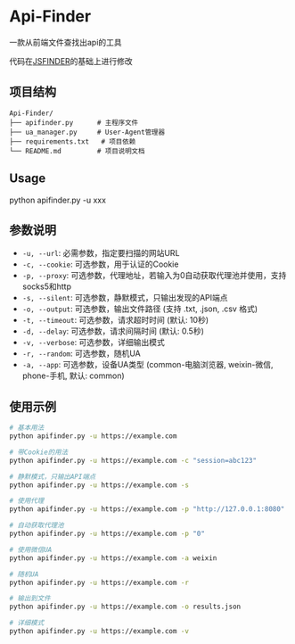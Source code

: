 # Api-Finder
一款从前端文件查找出api的工具

代码在[JSFINDER](https://github.com/Threezh1/JSFinder)的基础上进行修改

## 项目结构
```
Api-Finder/
├── apifinder.py      # 主程序文件
├── ua_manager.py     # User-Agent管理器
├── requirements.txt   # 项目依赖
└── README.md         # 项目说明文档
```

## Usage
python apifinder.py -u xxx

## 参数说明
- `-u, --url`: 必需参数，指定要扫描的网站URL
- `-c, --cookie`: 可选参数，用于认证的Cookie
- `-p, --proxy`: 可选参数，代理地址，若输入为0自动获取代理池并使用，支持socks5和http
- `-s, --silent`: 可选参数，静默模式，只输出发现的API端点
- `-o, --output`: 可选参数，输出文件路径 (支持 .txt, .json, .csv 格式)
- `-t, --timeout`: 可选参数，请求超时时间 (默认: 10秒)
- `-d, --delay`: 可选参数，请求间隔时间 (默认: 0.5秒)
- `-v, --verbose`: 可选参数，详细输出模式
- `-r, --random`: 可选参数，随机UA
- `-a, --app`: 可选参数，设备UA类型 (common-电脑浏览器, weixin-微信, phone-手机, 默认: common)

## 使用示例
```bash
# 基本用法
python apifinder.py -u https://example.com

# 带Cookie的用法
python apifinder.py -u https://example.com -c "session=abc123"

# 静默模式，只输出API端点
python apifinder.py -u https://example.com -s

# 使用代理
python apifinder.py -u https://example.com -p "http://127.0.0.1:8080"

# 自动获取代理池
python apifinder.py -u https://example.com -p "0"

# 使用微信UA
python apifinder.py -u https://example.com -a weixin

# 随机UA
python apifinder.py -u https://example.com -r

# 输出到文件
python apifinder.py -u https://example.com -o results.json

# 详细模式
python apifinder.py -u https://example.com -v
```
